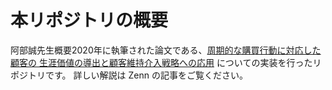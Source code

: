 # 本リポジトリの概要

阿部誠先生概要2020年に執筆された論文である、[周期的な購買行動に対応した顧客の 生涯価値の導出と顧客維持介入戦略への応用](https://www.jstage.jst.go.jp/article/marketingscience/28/1/28_202005/_article/-char/ja/) についての実装を行ったリポジトリです。
詳しい解説は Zenn の記事をご覧ください。
